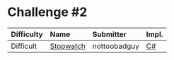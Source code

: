 # Challenge #2

| Difficulty | Name | Submitter | Impl.    |
| :--------- | :--- | :-------- | :------- |
| Difficult  | [Stopwatch](http://www.reddit.com/r/dailyprogrammer/comments/pjsdx/difficult_challenge_2/) | nottoobadguy | [C#](/CSharp/Challenge2/Difficult/StopwatchApp)
